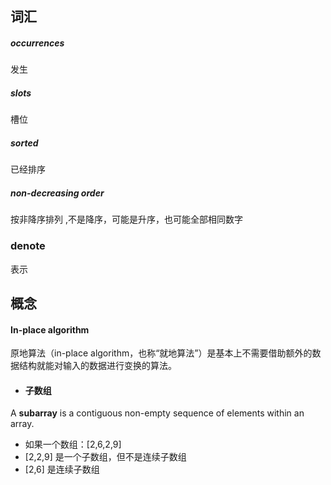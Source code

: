 

## 词汇
##### occurrences 
发生
##### slots 
槽位
##### sorted 
已经排序
##### non-decreasing order 
按非降序排列 ,不是降序，可能是升序，也可能全部相同数字

### denote
表示

## 概念
#### In-place algorithm 
原地算法（in-place algorithm，也称“就地算法”）是基本上不需要借助额外的数据结构就能对输入的数据进行变换的算法。


- #### 子数组
A **subarray** is a contiguous non-empty sequence of elements within an array.


- 如果一个数组：[2,6,2,9]
- [2,2,9] 是一个子数组，但不是连续子数组
- [2,6] 是连续子数组